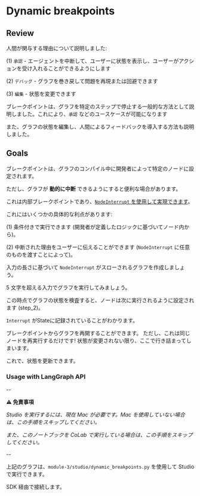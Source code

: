 # Dynamic breakpoints 

## Review
人間が関与する理由について説明しました:

(1) `承認` - エージェントを中断して、ユーザーに状態を表示し、ユーザーがアクションを受け入れることができるようにします

(2) `デバッグ` - グラフを巻き戻して問題を再現または回避できます

(3) `編集` - 状態を変更できます

ブレークポイントは、グラフを特定のステップで停止する一般的な方法として説明しました。これにより、`承認` などのユースケースが可能になります

また、グラフの状態を編集し、人間によるフィードバックを導入する方法も説明しました。

## Goals

ブレークポイントは、グラフのコンパイル中に開発者によって特定のノードに設定されます。

ただし、グラフが **動的に中断** できるようにすると便利な場合があります。

これは内部ブレークポイントであり、[`NodeInterrupt` を使用して実現できます](https://langchain-ai.github.io/langgraph/how-tos/human_in_the_loop/dynamic_breakpoints/#run-the-graph-with-dynamic-interrupt)。

これにはいくつかの具体的な利点があります:

(1) 条件付きで実行できます (開発者が定義したロジックに基づいてノード内から)。

(2) 中断された理由をユーザーに伝えることができます (`NodeInterrupt` に任意のものを渡すことによって)。

入力の長さに基づいて `NodeInterrupt` がスローされるグラフを作成しましょう。


5 文字を超える入力でグラフを実行してみましょう。

この時点でグラフの状態を検査すると、ノードは次に実行されるように設定されます (step_2)。

`Interrupt` がStateに記録されていることがわかります。

ブレークポイントからグラフを再開することができます。
ただし、これは同じノードを再実行するだけです!
状態が変更されない限り、ここで行き詰まってしまいます。

これで、状態を更新できます。

### Usage with LangGraph API

--

**⚠️ 免責事項**

*Studio を実行するには、現在 Mac が必要です。Mac を使用していない場合は、この手順をスキップしてください。*

*また、このノートブックを CoLab で実行している場合は、この手順をスキップしてください。*

--

上記のグラフは、`module-3/studio/dynamic_breakpoints.py` を使用して Studio で実行できます。

SDK 経由で接続します。
